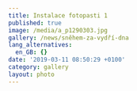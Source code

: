 ```yaml
---
title: Instalace fotopasti 1
published: true
image: /media/a_p1290303.jpg
gallery: /news/sněhem-za-vydří-dna
lang_alternatives:
  en_GB: {}
date: '2019-03-11 08:50:29 +0100'
category: gallery
layout: photo
---
```


